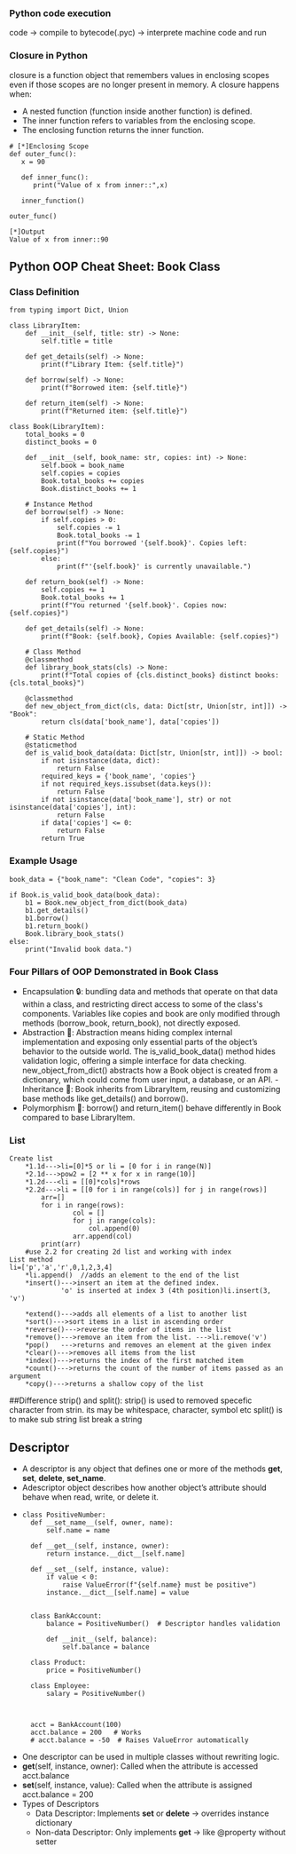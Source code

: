 ### Python code execution
 code -> compile to bytecode(.pyc) -> interprete machine code and run

### Closure in Python
closure is a function object that remembers values in enclosing scopes even if those scopes are no longer present in memory.
A closure happens when:
- A nested function (function inside another function) is defined.
- The inner function refers to variables from the enclosing scope.
- The enclosing function returns the inner function.

```
# [*]Enclosing Scope
def outer_func():
   x = 90
  
   def inner_func():
      print("Value of x from inner::",x)
 
   inner_function()

outer_func()

[*]Output
Value of x from inner::90
```

## Python OOP Cheat Sheet: Book Class

### Class Definition
```
from typing import Dict, Union

class LibraryItem:
    def __init__(self, title: str) -> None:
        self.title = title

    def get_details(self) -> None:
        print(f"Library Item: {self.title}")

    def borrow(self) -> None:
        print(f"Borrowed item: {self.title}")

    def return_item(self) -> None:
        print(f"Returned item: {self.title}")

class Book(LibraryItem):
    total_books = 0
    distinct_books = 0

    def __init__(self, book_name: str, copies: int) -> None:
        self.book = book_name
        self.copies = copies
        Book.total_books += copies
        Book.distinct_books += 1

    # Instance Method
    def borrow(self) -> None:
        if self.copies > 0:
            self.copies -= 1
            Book.total_books -= 1
            print(f"You borrowed '{self.book}'. Copies left: {self.copies}")
        else:
            print(f"'{self.book}' is currently unavailable.")

    def return_book(self) -> None:
        self.copies += 1
        Book.total_books += 1
        print(f"You returned '{self.book}'. Copies now: {self.copies}")

    def get_details(self) -> None:
        print(f"Book: {self.book}, Copies Available: {self.copies}")

    # Class Method
    @classmethod
    def library_book_stats(cls) -> None:
        print(f"Total copies of {cls.distinct_books} distinct books: {cls.total_books}")

    @classmethod
    def new_object_from_dict(cls, data: Dict[str, Union[str, int]]) -> "Book":
        return cls(data['book_name'], data['copies'])

    # Static Method
    @staticmethod
    def is_valid_book_data(data: Dict[str, Union[str, int]]) -> bool:
        if not isinstance(data, dict):
            return False
        required_keys = {'book_name', 'copies'}
        if not required_keys.issubset(data.keys()):
            return False
        if not isinstance(data['book_name'], str) or not isinstance(data['copies'], int):
            return False
        if data['copies'] <= 0:
            return False
        return True
```
### Example Usage
```
book_data = {"book_name": "Clean Code", "copies": 3}

if Book.is_valid_book_data(book_data):
    b1 = Book.new_object_from_dict(book_data)
    b1.get_details()
    b1.borrow()
    b1.return_book()
    Book.library_book_stats()
else:
    print("Invalid book data.")
```

### Four Pillars of OOP Demonstrated in Book Class
- Encapsulation 🔒: bundling data and methods that operate on that data within a class, and restricting direct access to some of the class's components. Variables like copies and book are only modified through methods (borrow_book, return_book), not directly exposed.
- Abstraction 🧠: Abstraction means hiding complex internal implementation and exposing only essential parts of the object’s behavior to the outside world. The is_valid_book_data() method hides validation logic, offering a simple interface for data checking. new_object_from_dict() abstracts how a Book object is created from a dictionary, which could come from user input, a database, or an API.
-Inheritance 🧬: Book inherits from LibraryItem, reusing and customizing base methods like get_details() and borrow().
- Polymorphism 🧩: borrow() and return_item() behave differently in Book compared to base LibraryItem.



### List
```
Create list
	*1.1d--->li=[0]*5 or li = [0 for i in range(N)]
	*2.1d--->pow2 = [2 ** x for x in range(10)]
	*1.2d---<li = [[0]*cols]*rows
	*2.2d--->li = [[0 for i in range(cols)] for j in range(rows)]
		arr=[]
		for i in range(rows):
    			col = []
    			for j in range(cols):
        			col.append(0)
    			arr.append(col)
		print(arr)
	#use 2.2 for creating 2d list and working with index
List method
li=['p','a','r',0,1,2,3,4]
	*li.append()  //adds an element to the end of the list
	*insert()--->insert an item at the defined index.  
		     'o' is inserted at index 3 (4th position)li.insert(3, 'v')

	*extend()--->adds all elements of a list to another list
	*sort()--->sort items in a list in ascending order
	*reverse()--->reverse the order of items in the list
	*remove()--->remove an item from the list. --->li.remove('v')
	*pop()   --->returns and removes an element at the given index
	*clear()--->removes all items from the list
	*index()--->returns the index of the first matched item
	*count()--->returns the count of the number of items passed as an argument
	*copy()--->returns a shallow copy of the list
```
##Difference strip() and split(): strip() is used to removed specefic character from strin. its may be whitespace, character, symbol etc
				  split() is to make sub string list break a string


## Descriptor
- A descriptor is any object that defines one or more of the methods __get__, __set__, __delete__, __set_name__.
- Adescriptor object describes how another object’s attribute should behave when read, write, or delete it.
- ```
  class PositiveNumber:
    def __set_name__(self, owner, name):
        self.name = name

    def __get__(self, instance, owner):
        return instance.__dict__[self.name]

    def __set__(self, instance, value):
        if value < 0:
            raise ValueError(f"{self.name} must be positive")
        instance.__dict__[self.name] = value
	
	
	class BankAccount:
	    balance = PositiveNumber()  # Descriptor handles validation
	
	    def __init__(self, balance):
	        self.balance = balance

  	class Product:
	    price = PositiveNumber()
	
	class Employee:
	    salary = PositiveNumber()
	
		
	
	acct = BankAccount(100)
	acct.balance = 200   # Works
	# acct.balance = -50  # Raises ValueError automatically

	```
- One descriptor can be used in multiple classes without rewriting logic.
- __get__(self, instance, owner): Called when the attribute is accessed acct.balance
- __set__(self, instance, value): Called when the attribute is assigned acct.balance = 200
- Types of Descriptors
  - Data Descriptor: Implements __set__ or __delete__ → overrides instance dictionary
  - Non-data Descriptor: Only implements __get__ → like @property without setter
 

